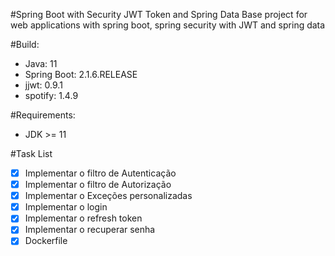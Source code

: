 #Spring Boot with Security JWT Token and Spring Data
 Base project for web applications with spring boot, spring security with JWT and spring data

#Build:
* Java: 11
* Spring Boot: 2.1.6.RELEASE
* jjwt: 0.9.1
* spotify: 1.4.9


#Requirements:
* JDK >= 11


#Task List

- [X] Implementar o filtro de Autenticação
- [X] Implementar o filtro de Autorização
- [X] Implementar o Exceções personalizadas
- [X] Implementar o login
- [X] Implementar o refresh token
- [X] Implementar o recuperar senha
- [X] Dockerfile 
